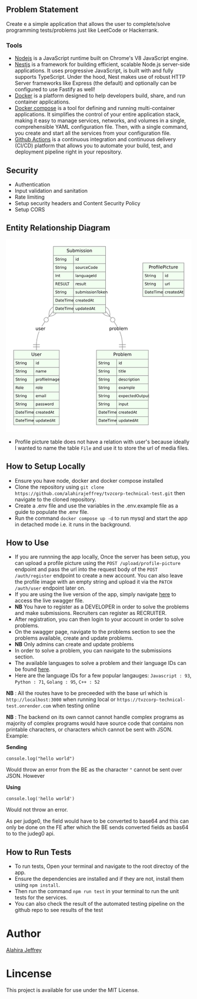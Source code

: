 ## Problem Statement

Create e a simple application that allows the user to complete/solve programming tests/problems just like LeetCode or Hackerrank.

### Tools

- [Nodejs](https://nodejs.org/en/) is a JavaScript runtime built on Chrome's V8 JavaScript engine.
- [Nestjs](https://nestjs.com/) is a framework for building efficient, scalable Node.js server-side applications. It uses progressive JavaScript, is built with and fully supports TypeScript. Under the hood, Nest makes use of robust HTTP Server frameworks like Express (the default) and optionally can be configured to use Fastify as well!
- [Docker](https://www.docker.com/) is a platform designed to help developers build, share, and run container applications.
- [Docker compose](https://docs.docker.com/compose/) is a tool for defining and running multi-container applications. It simplifies the control of your entire application stack, making it easy to manage services, networks, and volumes in a single, comprehensible YAML configuration file. Then, with a single command, you create and start all the services from your configuration file.
- [Github Actions](https://docs.github.com/en/actions) is a continuous integration and continuous delivery (CI/CD) platform that allows you to automate your build, test, and deployment pipeline right in your repository.

## Security

- Authentication
- Input validation and sanitation
- Rate limiting
- Setup security headers and Content Security Policy
- Setup CORS

## Entity Relationship Diagram

![Project ERD](./assets/prisma-erd.jpg)

- Profile picture table does not have a relation with user's because ideally I wanted to name the table `File` and use it to store the url of media files.

## How to Setup Locally

- Ensure you have node, docker and docker compose installed
- Clone the repository using `git clone https://github.com/alahirajeffrey/tvzcorp-technical-test.git` then navigate to the cloned repository.
- Create a .env file and use the variables in the .env.example file as a guide to populate the .env file.
- Run the command `docker compose up -d` to run mysql and start the app in detached mode i.e. it runs in the background.

## How to Use

- If you are runnning the app locally, Once the server has been setup, you can upload a profile picture using the `POST /upload/profile-picture` endpoint and pass the url into the request body of the `POST /auth/register` endpoint to create a new account. You can also leave the profile image with an empty string and upload it via the `PATCH /auth/user` endpoint later on.
- If you are using the live version of the app, simply navigate [here](https://tvzcorp-technical-test.onrender.com) to access the live swagger file.
- **NB** You have to register as a DEVELOPER in order to solve the problems and make submissions. Recruiters can register as RECRUITER.
- After registration, you can then login to your account in order to solve problems.
- On the swagger page, navigate to the problems section to see the problems available, create and update problems.
- **NB** Only admins can create and update problems
- In order to solve a problem, you can navigate to the submissions section.
- The available languages to solve a problem and their language IDs can be found [here](https://ce.judge0.com/languages/).
- Here are the language IDs for a few popular langauges: `Javascript : 93`, `Python : 71`, `Golang : 95`, `C++ : 52`

**NB** : All the routes have to be preceeded with the base url which is `http://localhost:3000` when running local or `https://tvzcorp-technical-test.onrender.com` when testing online

**NB** : The backend on its own cannot cannot handle complex programs as majority of complex programs would have source code that contains non printable characters, or characters which cannot be sent with JSON. Example:

**Sending**

```
console.log("hello world")
```

Would throw an error from the BE as the character `"` cannot be sent over JSON. However

**Using**

```
console.log('hello world')
```

Would not throw an error.

As per judge0, the field would have to be converted to base64 and this can only be done on the FE after which the BE sends converted fields as bas64 to to the judeg0 api.

## How to Run Tests

- To run tests, Open your terminal and navigate to the root directoy of the app.
- Ensure the dependencies are installed and if they are not, install them using `npm install`.
- Then run the command `npm run test` in your terminal to run the unit tests for the services.
- You can also check the result of the automated testing pipeline on the github repo to see results of the test

# Author

[Alahira Jeffrey](<(https://github.com/alahirajeffrey)>)

# Lincense

This project is available for use under the MIT License.
